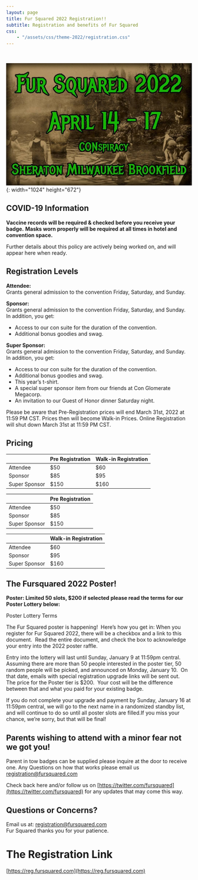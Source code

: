 ```yaml
---
layout: page
title: Fur Squared 2022 Registration!!
subtitle: Registration and benefits of Fur Squared
css:
    - "/assets/css/theme-2022/registration.css"
---
```


&nbsp;

![](/uploads/photo-2021-12-15-20-54-37.jpg){: width="1024" height="672"}

## COVID-19 Information

**Vaccine records will be required & checked before you receive your badge.** **Masks worn properly will be required at all times in hotel and convention space.**

Further details about this policy are actively being worked on, and will appear here when ready.

## Registration Levels

**Attendee:**<br>Grants general admission to the convention Friday, Saturday, and Sunday.

**Sponsor:**<br>Grants general admission to the convention Friday, Saturday, and Sunday.<br>In addition, you get:

* Access to our con suite for the duration of the convention.
* Additional bonus goodies and swag.

**Super Sponsor:**<br>Grants general admission to the convention Friday, Saturday, and Sunday.<br>In addition, you get:

* Access to our con suite for the duration of the convention.
* Additional bonus goodies and swag.
* This year’s t-shirt.
* A special super sponsor item from our friends at Con Glomerate Megacorp.
* An invitation to our Guest of Honor dinner Saturday night.

Please be aware that Pre-Registration prices will end March 31st, 2022 at 11:59 PM CST. Prices then will become Walk-in Prices. Online Registration will shut down March 31st at 11:59 PM CST.

## Pricing

| &nbsp; | Pre Registration | Walk-in Registration |
| --- | --- | --- |
| Attendee | $50 | $60 |
| Sponsor | $85 | $95 |
| Super Sponsor | $150 | $160 |

| &nbsp; | Pre Registration |
| --- | --- |
| Attendee | $50 |
| Sponsor | $85 |
| Super Sponsor | $150 |

| &nbsp; | Walk-in Registration |
| --- | --- |
| Attendee | $60 |
| Sponsor | $95 |
| Super Sponsor | $160 |

## The Fursquared 2022 Poster\!

**Poster: Limited 50 slots, $200 if selected please read the terms for our Poster Lottery below:**

Poster Lottery Terms

The Fur Squared poster is happening\!&nbsp; Here’s how you get in: When you register for Fur Squared 2022, there will be a checkbox and a link to this document.&nbsp; Read the entire document, and check the box to acknowledge your entry into the 2022 poster raffle.

Entry into the lottery will last until Sunday, January 9 at 11:59pm central.&nbsp; Assuming there are more than 50 people interested in the poster tier, 50 random people will be picked, and announced on Monday, January 10.&nbsp; On that date, emails with special registration upgrade links will be sent out.&nbsp; The price for the Poster tier is $200.&nbsp; Your cost will be the difference between that and what you paid for your existing badge.

If you do not complete your upgrade and payment by Sunday, January 16 at 11:59pm central, we will go to the next name in a randomized standby list, and will continue to do so until all poster slots are filled.If you miss your chance, we’re sorry, but that will be final\!

## Parents wishing to attend with a minor fear not we got you\!

Parent in tow badges can be supplied please inquire at the door to receive one. Any Questions on how that works please email us [registration@fursquared.com](mailto:registration@fursquared.com)

Check back here and/or follow us on [https://twitter.com/fursquared](https://twitter.com/fursquared) for any updates that may come this way.

## Questions or Concerns?

Email us at: [registration@fursquared.com](mailto:registration@fursquared.com)<br>Fur Squared thanks you for your patience.

# The Registration Link

[https://reg.fursquared.com](https://reg.fursquared.com)
